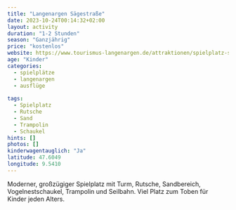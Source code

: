 ```yaml
---
title: "Langenargen Sägestraße"
date: 2023-10-24T00:14:32+02:00
layout: activity
duration: "1-2 Stunden"
season: "Ganzjährig"
price: "kostenlos"
website: https://www.tourismus-langenargen.de/attraktionen/spielplatz-saegestrasse-oberdorf-48bfc85f62
age: "Kinder"
categories:
  - spielplätze
  - langenargen
  - ausflüge
  
tags:
  - Spielplatz
  - Rutsche
  - Sand
  - Trampolin
  - Schaukel
hints: []
photos: []
kinderwagentauglich: "Ja"
latitude: 47.6049
longitude: 9.5410
---
```


Moderner, großzügiger Spielplatz mit Turm, Rutsche, Sandbereich, Vogelnestschaukel, Trampolin und Seilbahn. Viel Platz zum Toben für Kinder jeden Alters.
